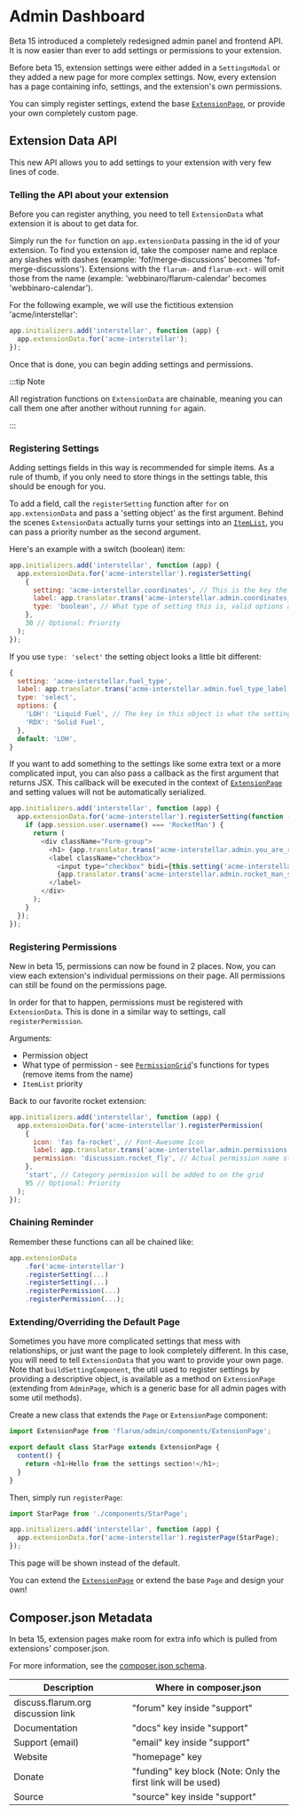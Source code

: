 # Admin Dashboard

Beta 15 introduced a completely redesigned admin panel and frontend API. It is now easier than ever to add settings or permissions to your extension.

Before beta 15, extension settings were either added in a `SettingsModal` or they added a new page for more complex settings. Now, every extension has a page containing info, settings, and the extension's own permissions.

You can simply register settings, extend the base [`ExtensionPage`](https://api.docs.flarum.org/js/master/class/src/admin/components/extensionpage.js~extensionpage), or provide your own completely custom page.

## Extension Data API

This new API allows you to add settings to your extension with very few lines of code.

### Telling the API about your extension

Before you can register anything, you need to tell `ExtensionData` what extension it is about to get data for.

Simply run the `for` function on `app.extensionData` passing in the id of your extension. To find you extension id, take the composer name and replace any slashes with dashes (example: 'fof/merge-discussions' becomes 'fof-merge-discussions'). Extensions with the `flarum-` and `flarum-ext-` will omit those from the name (example: 'webbinaro/flarum-calendar' becomes 'webbinaro-calendar').

For the following example, we will use the fictitious extension 'acme/interstellar':

```js
app.initializers.add('interstellar', function (app) {
  app.extensionData.for('acme-interstellar');
});
```

Once that is done, you can begin adding settings and permissions.

:::tip Note

All registration functions on `ExtensionData` are chainable, meaning you can call them one after another without running `for` again.

:::

### Registering Settings

Adding settings fields in this way is recommended for simple items. As a rule of thumb, if you only need to store things in the settings table, this should be enough for you.

To add a field, call the `registerSetting` function after `for` on `app.extensionData` and pass a 'setting object' as the first argument. Behind the scenes `ExtensionData` actually turns your settings into an [`ItemList`](https://api.docs.flarum.org/js/master/class/src/common/utils/itemlist.ts~itemlist), you can pass a priority number as the second argument.

Here's an example with a switch (boolean) item:

```js
app.initializers.add('interstellar', function (app) {
  app.extensionData.for('acme-interstellar').registerSetting(
    {
      setting: 'acme-interstellar.coordinates', // This is the key the settings will be saved under in the settings table in the database.
      label: app.translator.trans('acme-interstellar.admin.coordinates_label'), // The label to be shown letting the admin know what the setting does.
      type: 'boolean', // What type of setting this is, valid options are: boolean, text (or any other <input> tag type), and select.
    },
    30 // Optional: Priority
  );
});
```

If you use `type: 'select'` the setting object looks a little bit different:

```js
{
  setting: 'acme-interstellar.fuel_type',
  label: app.translator.trans('acme-interstellar.admin.fuel_type_label'),
  type: 'select',
  options: {
    'LOH': 'Liquid Fuel', // The key in this object is what the setting will be stored as in the database, the value is the label the admin will see (remember to use translations if they make sense in your context).
    'RDX': 'Solid Fuel',
  },
  default: 'LOH',
}
```

If you want to add something to the settings like some extra text or a more complicated input, you can also pass a callback as the first argument that returns JSX. This callback will be executed in the context of [`ExtensionPage`](https://api.docs.flarum.org/js/master/class/src/admin/components/extensionpage.js~extensionpage) and setting values will not be automatically serialized.

```js
app.initializers.add('interstellar', function (app) {
  app.extensionData.for('acme-interstellar').registerSetting(function () {
    if (app.session.user.username() === 'RocketMan') {
      return (
        <div className="Form-group">
          <h1> {app.translator.trans('acme-interstellar.admin.you_are_rocket_man_label')} </h1>
          <label className="checkbox">
            <input type="checkbox" bidi={this.setting('acme-interstellar.rocket_man_setting')} />
            {app.translator.trans('acme-interstellar.admin.rocket_man_setting_label')}
          </label>
        </div>
      );
    }
  });
});
```

### Registering Permissions

New in beta 15, permissions can now be found in 2 places. Now, you can view each extension's individual permissions on their page. All permissions can still be found on the permissions page.

In order for that to happen, permissions must be registered with `ExtensionData`. This is done in a similar way to settings, call `registerPermission`.

Arguments:

- Permission object
- What type of permission - see [`PermissionGrid`](https://api.docs.flarum.org/js/master/class/src/admin/components/permissiongrid.js~permissiongrid)'s functions for types (remove items from the name)
- `ItemList` priority

Back to our favorite rocket extension:

```js
app.initializers.add('interstellar', function (app) {
  app.extensionData.for('acme-interstellar').registerPermission(
    {
      icon: 'fas fa-rocket', // Font-Awesome Icon
      label: app.translator.trans('acme-interstellar.admin.permissions.fly_rockets_label'), // Permission Label
      permission: 'discussion.rocket_fly', // Actual permission name stored in database (and used when checking permission).
    },
    'start', // Category permission will be added to on the grid
    95 // Optional: Priority
  );
});
```

### Chaining Reminder

Remember these functions can all be chained like:

```js
app.extensionData
    .for('acme-interstellar')
    .registerSetting(...)
    .registerSetting(...)
    .registerPermission(...)
    .registerPermission(...);
```

### Extending/Overriding the Default Page

Sometimes you have more complicated settings that mess with relationships, or just want the page to look completely different. In this case, you will need to tell `ExtensionData` that you want to provide your own page. Note that `buildSettingComponent`, the util used to register settings by providing a descriptive object, is available as a method on `ExtensionPage` (extending from `AdminPage`, which is a generic base for all admin pages with some util methods).

Create a new class that extends the `Page` or `ExtensionPage` component:

```js
import ExtensionPage from 'flarum/admin/components/ExtensionPage';

export default class StarPage extends ExtensionPage {
  content() {
    return <h1>Hello from the settings section!</h1>;
  }
}
```

Then, simply run `registerPage`:

```js
import StarPage from './components/StarPage';

app.initializers.add('interstellar', function (app) {
  app.extensionData.for('acme-interstellar').registerPage(StarPage);
});
```

This page will be shown instead of the default.

You can extend the [`ExtensionPage`](https://api.docs.flarum.org/js/master/class/src/admin/components/extensionpage.js~extensionpage) or extend the base `Page` and design your own!

## Composer.json Metadata

In beta 15, extension pages make room for extra info which is pulled from extensions' composer.json.

For more information, see the [composer.json schema](https://getcomposer.org/doc/04-schema.md).

| Description                        | Where in composer.json                                       |
| ---------------------------------- | ------------------------------------------------------------ |
| discuss.flarum.org discussion link | "forum" key inside "support"                                 |
| Documentation                      | "docs" key inside "support"                                  |
| Support (email)                    | "email" key inside "support"                                 |
| Website                            | "homepage" key                                               |
| Donate                             | "funding" key block (Note: Only the first link will be used) |
| Source                             | "source" key inside "support"                                |
